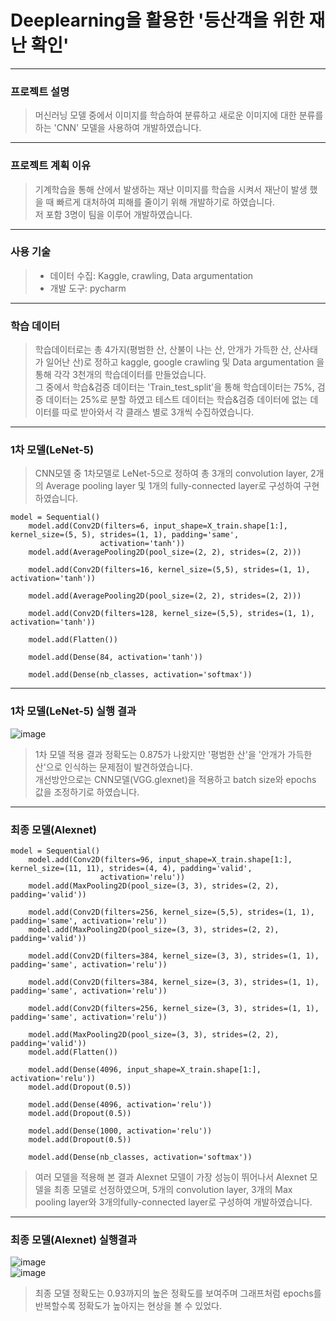 # Deeplearning을 활용한 '등산객을 위한 재난 확인'

---

### 프로젝트 설명
> 머신러닝 모델 중에서 이미지를 학습하여 분류하고 새로운 이미지에 대한 분류를 하는 'CNN' 모델을 사용하여 개발하였습니다.

---

### 프로젝트 계획 이유
> 기계학습을 통해 산에서 발생하는 재난 이미지를 학습을 시켜서 재난이 발생 했을 때 빠르게 대처하여 피해를 줄이기 위해 개발하기로 하였습니다.<br>
> 저 포함 3명이 팀을 이루어 개발하였습니다.

---

### 사용 기술
> + 데이터 수집: Kaggle, crawling, Data argumentation
> + 개발 도구: pycharm

---

### 학습 데이터

> 학습데이터로는 총 4가지(평범한 산, 산불이 나는 산, 안개가 가득한 산, 산사태가 일어난 산)로 정하고 kaggle, google crawling 및 Data argumentation 을 통해 각각 3천개의 학습데이터를 만들었습니다. <br> 그 중에서 학습&검증 데이터는 'Train_test_split'을 통해 학습데이터는 75%, 검증 데이터는 25%로 분할 하였고 테스트 데이터는 학습&검증 데이터에 없는 데이터를 따로 받아와서 각 클래스 별로 3개씩 수집하였습니다.
---

### 1차 모델(LeNet-5)
> CNN모델 중 1차모델로 LeNet-5으로 정하여 총 3개의 convolution layer, 2개의 Average pooling layer 및 1개의 fully-connected layer로 구성하여 구현하였습니다.<br>
```
model = Sequential()
    model.add(Conv2D(filters=6, input_shape=X_train.shape[1:], kernel_size=(5, 5), strides=(1, 1), padding='same',
                    activation='tanh'))
    model.add(AveragePooling2D(pool_size=(2, 2), strides=(2, 2)))

    model.add(Conv2D(filters=16, kernel_size=(5,5), strides=(1, 1), activation='tanh'))
    
    model.add(AveragePooling2D(pool_size=(2, 2), strides=(2, 2)))
    
    model.add(Conv2D(filters=128, kernel_size=(5,5), strides=(1, 1), activation='tanh'))
   
    model.add(Flatten())

    model.add(Dense(84, activation='tanh'))
  
    model.add(Dense(nb_classes, activation='softmax'))
```
---

### 1차 모델(LeNet-5) 실행 결과
![image](https://user-images.githubusercontent.com/94504100/144980378-d51ce38f-459a-452e-8d85-cb1cfd520ed4.png)
<br>
> 1차 모델 적용 결과 정확도는 0.875가 나왔지만 '평범한 산'을 '안개가 가득한 산'으로 인식하는 문제점이 발견하였습니다.<br>
개선방안으로는 CNN모델(VGG.glexnet)을 적용하고 batch size와 epochs 값을 조정하기로 하였습니다.

---

### 최종 모델(Alexnet)
```
model = Sequential()
    model.add(Conv2D(filters=96, input_shape=X_train.shape[1:], kernel_size=(11, 11), strides=(4, 4), padding='valid',
                    activation='relu'))
    model.add(MaxPooling2D(pool_size=(3, 3), strides=(2, 2), padding='valid'))

    model.add(Conv2D(filters=256, kernel_size=(5,5), strides=(1, 1), padding='same', activation='relu'))
    model.add(MaxPooling2D(pool_size=(3, 3), strides=(2, 2), padding='valid'))

    model.add(Conv2D(filters=384, kernel_size=(3, 3), strides=(1, 1), padding='same', activation='relu'))

    model.add(Conv2D(filters=384, kernel_size=(3, 3), strides=(1, 1), padding='same', activation='relu'))

    model.add(Conv2D(filters=256, kernel_size=(3, 3), strides=(1, 1), padding='same', activation='relu'))

    model.add(MaxPooling2D(pool_size=(3, 3), strides=(2, 2), padding='valid'))
    model.add(Flatten())

    model.add(Dense(4096, input_shape=X_train.shape[1:], activation='relu'))
    model.add(Dropout(0.5))

    model.add(Dense(4096, activation='relu'))
    model.add(Dropout(0.5))

    model.add(Dense(1000, activation='relu'))
    model.add(Dropout(0.5))

    model.add(Dense(nb_classes, activation='softmax'))
```
> 여러 모델을 적용해 본 결과 Alexnet 모델이 가장 성능이 뛰어나서 Alexnet 모델을 최종 모델로 선정하였으며, 5개의 convolution layer, 3개의 Max pooling layer와 3개의fully-connected layer로 구성하여 개발하였습니다.

---

### 최종 모델(Alexnet) 실행결과
![image](https://user-images.githubusercontent.com/94504100/144982857-09cb5f40-9c89-403c-b0f5-0fa1171a3441.png)
<br>
![image](https://user-images.githubusercontent.com/94504100/144982901-4a0dbbe3-0331-42b0-b78b-4070c6fd4b23.png)

> 최종 모델 정확도는 0.93까지의 높은 정확도를 보여주며 그래프처럼 epochs를 반복할수록 정확도가 높아지는 현상을 볼 수 있었다.


